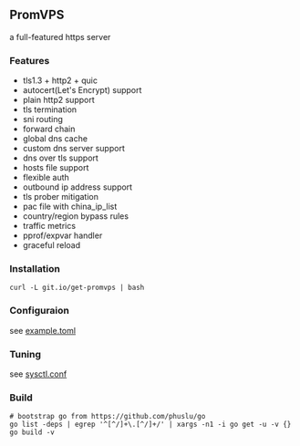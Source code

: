## PromVPS
a full-featured https server

### Features
* tls1.3 + http2 + quic
* autocert(Let's Encrypt) support
* plain http2 support
* tls termination
* sni routing
* forward chain
* global dns cache
* custom dns server support
* dns over tls support
* hosts file support
* flexible auth
* outbound ip address support
* tls prober mitigation
* pac file with china_ip_list
* country/region bypass rules
* traffic metrics
* pprof/expvar handler
* graceful reload

### Installation
```
curl -L git.io/get-promvps | bash
```

### Configuraion
see [example.toml](example.toml)

### Tuning
see [sysctl.conf](https://phuslu.github.io/sysctl.conf)

### Build
```
# bootstrap go from https://github.com/phuslu/go
go list -deps | egrep '^[^/]+\.[^/]+/' | xargs -n1 -i go get -u -v {}
go build -v
```
